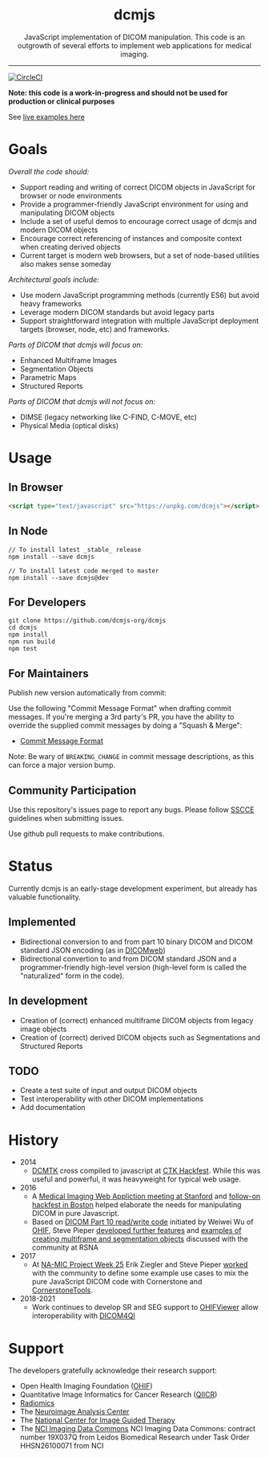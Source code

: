 <div align="center">
  <h1>dcmjs</h1>
  <p>JavaScript implementation of DICOM manipulation. This code is an outgrowth of several efforts to implement web applications for medical imaging.</p>
</div>

<hr />

[![CircleCI](https://circleci.com/gh/dcmjs-org/dcmjs.svg?style=svg)](https://circleci.com/gh/dcmjs-org/dcmjs)

**Note: this code is a work-in-progress and should not be used for production or clinical purposes**

See [live examples here](https://dcmjs.netlify.com/)

# Goals

_Overall the code should:_

- Support reading and writing of correct DICOM objects in JavaScript for browser or node environments
- Provide a programmer-friendly JavaScript environment for using and manipulating DICOM objects
- Include a set of useful demos to encourage correct usage of dcmjs and modern DICOM objects
- Encourage correct referencing of instances and composite context when creating derived objects
- Current target is modern web browsers, but a set of node-based utilities also makes sense someday

_Architectural goals include:_

- Use modern JavaScript programming methods (currently ES6) but avoid heavy frameworks
- Leverage modern DICOM standards but avoid legacy parts
- Support straightforward integration with multiple JavaScript deployment targets (browser, node, etc) and frameworks.

_Parts of DICOM that dcmjs will focus on:_

- Enhanced Multiframe Images
- Segmentation Objects
- Parametric Maps
- Structured Reports

_Parts of DICOM that dcmjs *will not* focus on:_

- DIMSE (legacy networking like C-FIND, C-MOVE, etc)
- Physical Media (optical disks)

# Usage

## In Browser

```html
<script type="text/javascript" src="https://unpkg.com/dcmjs"></script>
```

## In Node

```None
// To install latest _stable_ release
npm install --save dcmjs

// To install latest code merged to master
npm install --save dcmjs@dev
```

## For Developers

```None
git clone https://github.com/dcmjs-org/dcmjs
cd dcmjs
npm install
npm run build
npm test
```

## For Maintainers

Publish new version automatically from commit:

Use the following "Commit Message Format" when drafting commit messages. If you're merging a 3rd party's PR, you have the ability to override the supplied commit messages by doing a "Squash & Merge":

- [Commit Message Format](https://semantic-release.gitbook.io/semantic-release/#commit-message-format)

Note: Be wary of `BREAKING_CHANGE` in commit message descriptions, as this can force a major version bump.

## Community Participation

Use this repository's issues page to report any bugs. Please follow [SSCCE](http://sscce.org/) guidelines when submitting issues.

Use github pull requests to make contributions.

# Status

Currently dcmjs is an early-stage development experiment, but already has valuable functionality.

## Implemented

- Bidirectional conversion to and from part 10 binary DICOM and DICOM standard JSON encoding (as in [DICOMweb](http://dicomweb.org))
- Bidirectional convertion to and from DICOM standard JSON and a programmer-friendly high-level version (high-level form is called the "naturalized" form in the code).

## In development

- Creation of (correct) enhanced multiframe DICOM objects from legacy image objects
- Creation of (correct) derived DICOM objects such as Segmentations and Structured Reports

## TODO

- Create a test suite of input and output DICOM objects
- Test interoperability with other DICOM implementations
- Add documentation

# History

- 2014
  - [DCMTK](dcmtk.org) cross compiled to javascript at [CTK Hackfest](http://www.commontk.org/index.php/CTK-Hackfest-May-2014). While this was useful and powerful, it was heavyweight for typical web usage.
- 2016
  - A [Medical Imaging Web Appliction meeting at Stanford](http://qiicr.org/web/outreach/Medical-Imaging-Web-Apps/) and [follow-on hackfest in Boston](http://qiicr.org/web/outreach/MIWS-hackfest/) helped elaborate the needs for manipulating DICOM in pure Javascript.
  - Based on [DICOM Part 10 read/write code](https://github.com/OHIF/dicom-dimse) initiated by Weiwei Wu of [OHIF](http://ohif.org), Steve Pieper [developed further features](https://github.com/pieper/sites/tree/gh-pages/dcmio) and [examples of creating multiframe and segmentation objects](https://github.com/pieper/sites/tree/gh-pages/DICOMzero) discussed with the community at RSNA
- 2017
  - At [NA-MIC Project Week 25](https://na-mic.org/wiki/Project_Week_25) Erik Ziegler and Steve Pieper [worked](https://na-mic.org/wiki/Project_Week_25/DICOM_Segmentation_Support_for_Cornerstone_and_OHIF_Viewer)
    with the community to define some example use cases to mix the pure JavaScript DICOM code with Cornerstone and [CornerstoneTools](https://github.com/chafey/cornerstoneTools).
- 2018-2021
  - Work continues to develop SR and SEG support to [OHIFViewer](http://ohif.org) allow interoperability with [DICOM4QI](https://legacy.gitbook.com/book/qiicr/dicom4qi/details)

# Support

The developers gratefully acknowledge their research support:

- Open Health Imaging Foundation ([OHIF](http://ohif.org))
- Quantitative Image Informatics for Cancer Research ([QIICR](http://qiicr.org))
- [Radiomics](http://radiomics.io)
- The [Neuroimage Analysis Center](http://nac.spl.harvard.edu)
- The [National Center for Image Guided Therapy](http://ncigt.org)
- The [NCI Imaging Data Commons](https://imagingdatacommons.github.io/) NCI Imaging Data Commons: contract number 19X037Q from Leidos Biomedical Research under Task Order HHSN26100071 from NCI
